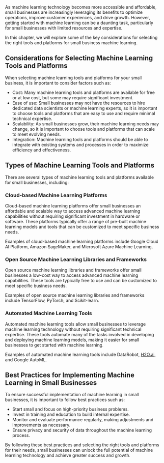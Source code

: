 
As machine learning technology becomes more accessible and affordable, small businesses are increasingly leveraging its benefits to optimize operations, improve customer experiences, and drive growth. However, getting started with machine learning can be a daunting task, particularly for small businesses with limited resources and expertise.

In this chapter, we will explore some of the key considerations for selecting the right tools and platforms for small business machine learning.

Considerations for Selecting Machine Learning Tools and Platforms
-----------------------------------------------------------------

When selecting machine learning tools and platforms for your small business, it is important to consider factors such as:

* Cost: Many machine learning tools and platforms are available for free or at low cost, but some may require significant investment.
* Ease of use: Small businesses may not have the resources to hire dedicated data scientists or machine learning experts, so it is important to choose tools and platforms that are easy to use and require minimal technical expertise.
* Scalability: As small businesses grow, their machine learning needs may change, so it is important to choose tools and platforms that can scale to meet evolving needs.
* Integration: Machine learning tools and platforms should be able to integrate with existing systems and processes in order to maximize efficiency and effectiveness.

Types of Machine Learning Tools and Platforms
---------------------------------------------

There are several types of machine learning tools and platforms available for small businesses, including:

### Cloud-based Machine Learning Platforms

Cloud-based machine learning platforms offer small businesses an affordable and scalable way to access advanced machine learning capabilities without requiring significant investment in hardware or software. These platforms typically offer a range of pre-built machine learning models and tools that can be customized to meet specific business needs.

Examples of cloud-based machine learning platforms include Google Cloud AI Platform, Amazon SageMaker, and Microsoft Azure Machine Learning.

### Open Source Machine Learning Libraries and Frameworks

Open source machine learning libraries and frameworks offer small businesses a low-cost way to access advanced machine learning capabilities. These tools are typically free to use and can be customized to meet specific business needs.

Examples of open source machine learning libraries and frameworks include TensorFlow, PyTorch, and Scikit-learn.

### Automated Machine Learning Tools

Automated machine learning tools allow small businesses to leverage machine learning technology without requiring significant technical expertise. These tools automate many of the tasks involved in developing and deploying machine learning models, making it easier for small businesses to get started with machine learning.

Examples of automated machine learning tools include DataRobot, [H2O.ai](http://H2O.ai), and Google AutoML.

Best Practices for Implementing Machine Learning in Small Businesses
--------------------------------------------------------------------

To ensure successful implementation of machine learning in small businesses, it is important to follow best practices such as:

* Start small and focus on high-priority business problems.
* Invest in training and education to build internal expertise.
* Monitor and evaluate performance regularly, making adjustments and improvements as necessary.
* Ensure privacy and security of data throughout the machine learning process.

By following these best practices and selecting the right tools and platforms for their needs, small businesses can unlock the full potential of machine learning technology and achieve greater success and growth.
